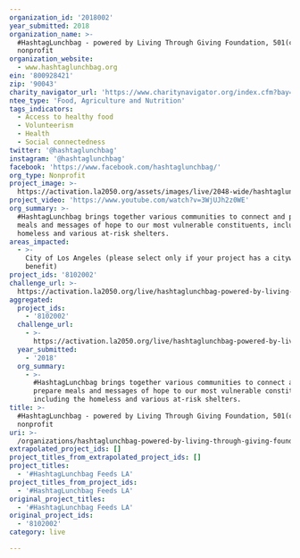 ```yaml
---
organization_id: '2018002'
year_submitted: 2018
organization_name: >-
  #HashtagLunchbag - powered by Living Through Giving Foundation, 501(c)3
  nonprofit
organization_website:
  - www.hashtaglunchbag.org
ein: '800928421'
zip: '90043'
charity_navigator_url: 'https://www.charitynavigator.org/index.cfm?bay=search.profile&ein=800928421'
ntee_type: 'Food, Agriculture and Nutrition'
tags_indicators:
  - Access to healthy food
  - Volunteerism
  - Health
  - Social connectedness
twitter: '@hashtaglunchbag'
instagram: '@hashtaglunchbag'
facebook: 'https://www.facebook.com/hashtaglunchbag/'
org_type: Nonprofit
project_image: >-
  https://activation.la2050.org/assets/images/live/2048-wide/hashtaglunchbag-powered-by-living-through-giving-foundation-501c3-nonprofit.jpg
project_video: 'https://www.youtube.com/watch?v=3WjUJh2z0WE'
org_summary: >-
  #HashtagLunchbag brings together various communities to connect and prepare
  meals and messages of hope to our most vulnerable constituents, including the
  homeless and various at-risk shelters.
areas_impacted:
  - >-
    City of Los Angeles (please select only if your project has a citywide
    benefit)
project_ids: '8102002'
challenge_url: >-
  https://activation.la2050.org/live/hashtaglunchbag-powered-by-living-through-giving-foundation-501c3-nonprofit/
aggregated:
  project_ids:
    - '8102002'
  challenge_url:
    - >-
      https://activation.la2050.org/live/hashtaglunchbag-powered-by-living-through-giving-foundation-501c3-nonprofit/
  year_submitted:
    - '2018'
  org_summary:
    - >-
      #HashtagLunchbag brings together various communities to connect and
      prepare meals and messages of hope to our most vulnerable constituents,
      including the homeless and various at-risk shelters.
title: >-
  #HashtagLunchbag - powered by Living Through Giving Foundation, 501(c)3
  nonprofit
uri: >-
  /organizations/hashtaglunchbag-powered-by-living-through-giving-foundation-501c3-nonprofit/
extrapolated_project_ids: []
project_titles_from_extrapolated_project_ids: []
project_titles:
  - '#HashtagLunchbag Feeds LA'
project_titles_from_project_ids:
  - '#HashtagLunchbag Feeds LA'
original_project_titles:
  - '#HashtagLunchbag Feeds LA'
original_project_ids:
  - '8102002'
category: live

---
```


